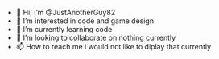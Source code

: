 - 👋 Hi, I’m @JustAnotherGuy82 
- 👀 I’m interested in code and game design 
- 🌱 I’m currently learning code 
- 💞️ I’m looking to collaborate on nothing currently
- 📫 How to reach me i would not like to diplay that currently 
